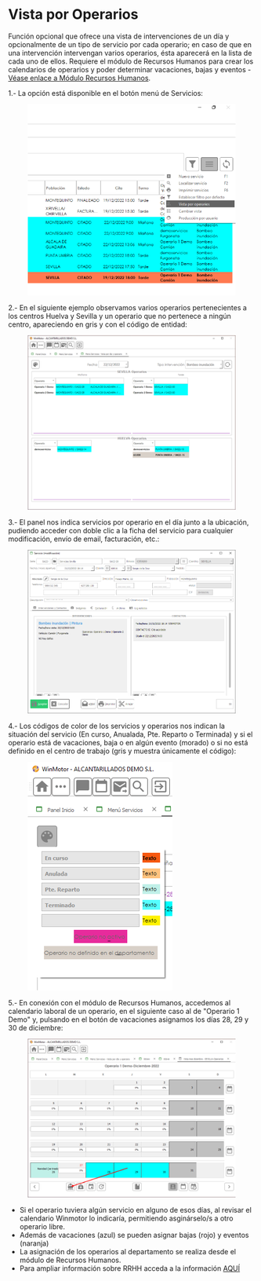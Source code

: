 # Vista por Operarios

Función opcional que ofrece una vista de intervenciones de un día y opcionalmente de un tipo de servicio por cada operario; en caso de que en una intervención intervengan varios operarios, ésta aparecerá en la lista de cada uno de ellos. Requiere el módulo de Recursos Humanos para crear los calendarios de operarios y poder determinar vacaciones, bajas y eventos - [Véase enlace a Módulo Recursos Humanos](https://winmotor.gitbook.io/project/manuales/recursos-humanos-1/recursos-humanos).

1.- La opción está disponible en el botón menú de Servicios:

<figure><img src="../../.gitbook/assets/imagen (62).png" alt=""><figcaption></figcaption></figure>

2.- En el siguiente ejemplo observamos varios operarios pertenecientes a los centros Huelva y Sevilla y un operario que no pertenece a ningún centro, apareciendo en gris y con el código de entidad:

<figure><img src="../../.gitbook/assets/imagen (184).png" alt=""><figcaption></figcaption></figure>

3.- El panel nos indica servicios por operario en el día junto a la ubicación, pudiendo acceder con doble clic a la ficha del servicio para cualquier modificación, envío de email, facturación, etc.:

<figure><img src="../../.gitbook/assets/imagen (167).png" alt=""><figcaption></figcaption></figure>

4.- Los códigos de color de los servicios y operarios nos indican la situación del servicio (En curso, Anualada, Pte. Reparto o Terminada) y si el operario está de vacaciones, baja o en algún evento (morado) o si no está definido en el centro de trabajo (gris y muestra únicamente el código):

<figure><img src="../../.gitbook/assets/imagen (174).png" alt=""><figcaption></figcaption></figure>

5.- En conexión con el módulo de Recursos Humanos, accedemos al calendario laboral de un operario, en el siguiente caso al de "Operario 1 Demo" y, pulsando en el botón de vacaciones asignamos los días 28, 29 y 30 de diciembre:

<figure><img src="../../.gitbook/assets/imagen (176).png" alt=""><figcaption></figcaption></figure>

* Si el operario tuviera algún servicio en alguno de esos días, al revisar el calendario Winmotor lo indicaría, permitiendo asginárselo/s a otro operario libre.
* Además de vacaciones (azul) se pueden asignar bajas (rojo) y eventos (naranja)
* La asignación de los operarios al departamento se realiza desde el módulo de Recursos Humanos.
* Para ampliar información sobre RRHH acceda a la información [AQUÍ](https://winmotor.gitbook.io/project/manuales/recursos-humanos-1/recursos-humanos)
